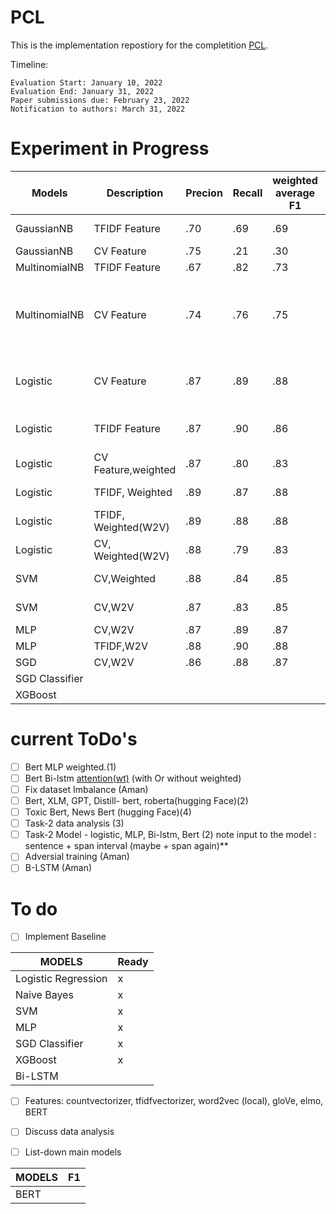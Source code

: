 # PCL

This is the implementation repostiory for the completition [PCL](https://competitions.codalab.org/competitions/34344).

Timeline:

```
Evaluation Start: January 10, 2022
Evaluation End: January 31, 2022
Paper submissions due: February 23, 2022
Notification to authors: March 31, 2022

```
# Experiment in Progress


|Models|Description|Precion|Recall|weighted average F1|Accuracy F1|Remark|
|---|---|---|---|---|---|---|
|GaussianNB|TFIDF Feature|.70|.69|.69|68.7|partial towards class 0|
|GaussianNB|CV Feature|.75|.21|.30|21.4||
|MultinomialNB|TFIDF Feature|.67|.82|.73|81.6|Highly biased|
|MultinomialNB|CV Feature|.74|.76|.75|76.2|1. overall accc,pre,re is stable throughout.2.class 2 doesn,t given any weightage|
|Logistic|CV Feature|.87|.89|.88|89|CM matrix 0,0 value very in comparison to other three value|
|Logistic|TFIDF Feature|.87|.90|.86|90|Confusion matrix unevenly distributed|
|Logistic|CV Feature,weighted|.87|.80|.83|.80|cm well distributed|
|Logistic|TFIDF, Weighted|.89|.87|.88|87| Cm Well distributed
|Logistic|TFIDF, Weighted(W2V)|.89|.88|.88|.88| Cm Well distributed|
|Logistic|CV, Weighted(W2V)|.88|.79|.83|.79| Cm Well distributed|
|SVM|CV,Weighted|.88|.84|.85|84|contribution from both classes|
|SVM|CV,W2V|.87|.83|.85|83| CM well distributed|
|MLP|CV,W2V|.87|.89|.87|89|
|MLP|TFIDF,W2V|.88|.90|.88|90|
|SGD|CV,W2V|.86|.88|.87|88|
|SGD Classifier|||||||
|XGBoost |||||||

# current ToDo's
- [ ] Bert MLP weighted.(1)
- [ ] Bert Bi-lstm [attention(wt)](5) (with Or without weighted)
- [ ] Fix dataset Imbalance (Aman)
- [ ] Bert, XLM, GPT, Distill- bert, roberta(hugging Face)(2)
- [ ] Toxic Bert, News Bert (hugging Face)(4)
- [ ] Task-2 data analysis (3)
- [ ] Task-2 Model - logistic, MLP, Bi-lstm,  Bert (2) note input to the model : sentence + span interval (maybe + span again)**
- [ ] Adversial training (Aman)
- [ ] B-LSTM (Aman)
# To do

- [ ] Implement Baseline

|MODELS|Ready|
|---|---|
|Logistic Regression |x|
|Naive Bayes|x|
|SVM |x|
|MLP|x|
|SGD Classifier|x|
|XGBoost |x|
|Bi-LSTM ||

- [ ] Features: countvectorizer, tfidfvectorizer, word2vec (local), gloVe, elmo, BERT

- [ ] Discuss data analysis

- [ ] List-down main models  

|MODELS|F1|
|---|---|
|BERT ||
